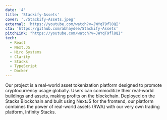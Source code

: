 ```yaml
---
date: '4'
title: 'Stackify-Assets'
cover: './Stackify-Assets.jpeg'
external: 'https://youtube.com/watch?v=JWYqT9fl8QI'
cta: 'https://github.com/abhaydee/Stackify-Assets'
pitchLink: "https://youtube.com/watch?v=JWYqT9fl8QI"
tech:
  - React
  - Next.JS
  - Hiro Systems
  - Clarity
  - Stacks
  - TypeScript
  - Docker
---
```


Our project is a real-world asset tokenization platform designed to promote cryptocurrency usage globally. Users can commoditize their real-world buildings and assets, making profits on the blockchain. Deployed on the Stacks Blockchain and built using NextJS for the frontend, our platform combines the power of real-world assets (RWA) with our very own trading platform, Infinity Stacks.
